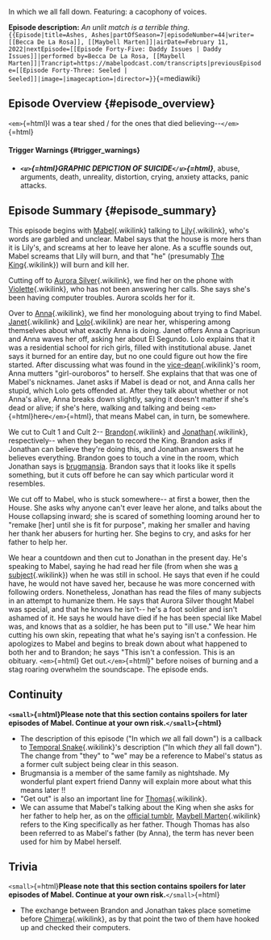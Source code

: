 In which we all fall down. Featuring: a cacophony of voices.

**Episode description:** *An unlit match is a terrible
thing*.`{{Episode|title=Ashes, Ashes|partOfSeason=7|episodeNumber=44|writer=[[Becca De La Rosa]], [[Maybell Marten]]|airDate=February 11, 2022|nextEpisode=[[Episode Forty-Five: Daddy Issues | Daddy Issues]]|performed by=Becca De La Rosa, [[Maybell Marten]]|Trancript=https://mabelpodcast.com/transcripts|previousEpisode=[[Episode Forty-Three: Seeled | Seeled]]|image=|imagecaption=|director=}}`{=mediawiki}

## Episode Overview {#episode_overview}

`<em>`{=html}I was a tear shed / for the ones that died
believing--`</em>`{=html}

#### **Trigger Warnings** {#trigger_warnings}

- ***`<u>`{=html}GRAPHIC DEPICTION OF SUICIDE`</u>`{=html}***, abuse,
  arguments, death, unreality, distortion, crying, anxiety attacks,
  panic attacks.

## Episode Summary {#episode_summary}

This episode begins with [ Mabel](Mabel_Martin " Mabel"){.wikilink}
talking to [ Lily](Lily_Martin " Lily"){.wikilink}, who\'s words are
garbled and unclear. Mabel says that the house is more hers than it is
Lily\'s, and screams at her to leave her alone. As a scuffle sounds out,
Mabel screams that Lily will burn, and that \"he\" (presumably [The
King](The_King "The King"){.wikilink}) will burn and kill her.

Cutting off to [Aurora
Silver](Aurora_Silver "Aurora Silver"){.wikilink}, we find her on the
phone with [Violette](Violette "Violette"){.wikilink}, who has not been
answering her calls. She says she\'s been having computer troubles.
Aurora scolds her for it.

Over to [ Anna](Anna_Limón " Anna"){.wikilink}, we find her monologuing
about trying to find Mabel. [ Janet](Janet_Kirk " Janet"){.wikilink} and
[ Lolo](Eidolon_García " Lolo"){.wikilink} are near her, whispering
among themselves about what exactly Anna is doing. Janet offers Anna a
Caprisun and Anna waves her off, asking her about El Segundo. Lolo
explains that it was a residential school for rich girls, filled with
institutional abuse. Janet says it burned for an entire day, but no one
could figure out how the fire started. After discussing what was found
in the [ vice-dean](Maribeth_Parker " vice-dean"){.wikilink}\'s room,
Anna mutters \"girl-ouroboros\" to herself. She explains that that was
one of Mabel\'s nicknames. Janet asks if Mabel is dead or not, and Anna
calls her stupid, which Lolo gets offended at. After they talk about
whether or not Anna\'s alive, Anna breaks down slightly, saying it
doesn\'t matter if she\'s dead or alive; if she\'s here, walking and
talking and being `<em>`{=html}here`</em>`{=html}, that means Mabel can,
in turn, be somewhere.

We cut to Cult 1 and Cult 2\-- [Brandon](Brandon "Brandon"){.wikilink}
and [ Jonathan](Jonathan_Mills " Jonathan"){.wikilink}, respectively\--
when they began to record the King. Brandon asks if Jonathan can believe
they\'re doing this, and Jonathan answers that he believes everything.
Brandon goes to touch a vine in the room, which Jonathan says is
[brugmansia](https://en.wikipedia.org/wiki/Brugmansia). Brandon says
that it looks like it spells something, but it cuts off before he can
say which particular word it resembles.

We cut off to Mabel, who is stuck somewhere\-- at first a bower, then
the House. She asks why anyone can\'t ever leave her alone, and talks
about the House collapsing inward; she is scared of something looming
around her to \"remake \[her\] until she is fit for purpose\", making
her smaller and having her thank her abusers for hurting her. She begins
to cry, and asks for her father to help her.

We hear a countdown and then cut to Jonathan in the present day. He\'s
speaking to Mabel, saying he had read her file (from when she was [ a
subject](The_Subjects " a subject"){.wikilink}) when he was still in
school. He says that even if he could have, he would not have saved her,
because he was more concerned with following orders. Nonetheless,
Jonathan has read the files of many subjects in an attempt to humanize
them. He says that Aurora Silver thought Mabel was special, and that he
knows he isn\'t\-- he\'s a foot soldier and isn\'t ashamed of it. He
says he would have died if he has been special like Mabel was, and knows
that as a soldier, he has been put to \"ill use.\" We hear him cutting
his own skin, repeating that what he\'s saying isn\'t a confession. He
apologizes to Mabel and begins to break down about what happened to both
her and to Brandon; he says \"This isn\'t a confession. This is an
obituary. `<em>`{=html} Get out.`</em>`{=html}\" before noises of
burning and a stag roaring overwhelm the soundscape. The episode ends.

## Continuity

**`<small>`{=html}Please note that this section contains spoilers for
later episodes of Mabel. Continue at your own risk.`</small>`{=html}**

- The description of this episode ("In which *we* all fall down") is a
  callback to [Temporal
  Snake](Episode_Thirty-Two:_Temporal_Snake "Temporal Snake"){.wikilink}'s
  description ("In which *they* all fall down"). The change from "they"
  to "we" may be a reference to Mabel's status as a former cult subject
  being clear in this season.
- Brugmansia is a member of the same family as nightshade. My wonderful
  plant expert friend Danny will explain more about what this means
  later !!
- "Get out" is also an important line for
  [Thomas](Thomas "Thomas"){.wikilink}.
- We can assume that Mabel's talking about the King when she asks for
  her father to help her, as on the [official
  tumblr](https://mabelpodcast.tumblr.com/), [Maybell
  Marten](Maybell_Marten "Maybell Marten"){.wikilink} refers to the King
  specifically as her father. Though Thomas has also been referred to as
  Mabel's father (by Anna), the term has never been used for him by
  Mabel herself.

## Trivia

`<small>`{=html}**Please note that this section contains spoilers for
later episodes of Mabel. Continue at your own risk.**`</small>`{=html}

- The exchange between Brandon and Jonathan takes place sometime before
  [Chimera](Episode_Twenty-Five:_Chimera "Chimera"){.wikilink}, as by
  that point the two of them have hooked up and checked their computers.
